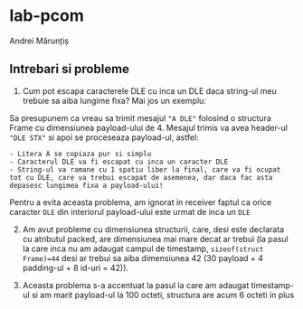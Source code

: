 # lab-pcom

Andrei Mărunțiș

## Intrebari si probleme

1. Cum pot escapa caracterele DLE cu inca un DLE daca string-ul meu trebuie sa aiba lungime fixa? Mai jos un exemplu:

Sa presupunem ca vreau sa trimit mesajul `"A DLE"` folosind o structura Frame cu dimensiunea payload-ului de 4. Mesajul trimis va avea header-ul `"DLE STX"` si apoi se proceseaza payload-ul, astfel:

    - Litera A se copiaza pur si simplu
    - Caracterul DLE va fi escapat cu inca un caracter DLE
    - String-ul va ramane cu 1 spatiu liber la final, care va fi ocupat tot cu DLE, care va trebui escapat de asemenea, dar daca fac asta depasesc lungimea fixa a payload-ului!

Pentru a evita aceasta problema, am ignorat in receiver faptul ca orice caracter `DLE` din interiorul payload-ului este urmat de inca un `DLE`

2. Am avut probleme cu dimensiunea structurii, care, desi este declarata cu atributul packed, are dimensiunea mai mare decat ar trebui (la pasul la care inca nu am adaugat campul de timestamp, `sizeof(struct Frame)=44` desi ar trebui sa aiba dimensiunea 42 (30 payload + 4 padding-ul + 8 id-uri = 42)).

3. Aceasta problema s-a accentuat la pasul la care am adaugat timestamp-ul si am marit payload-ul la 100 octeti, structura are acum 6 octeti in plus
